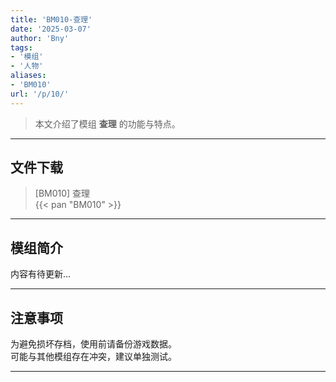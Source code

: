 ```yaml
---
title: 'BM010-查理'
date: '2025-03-07'
author: 'Bny'
tags:
- '模组'
- '人物'
aliases:
- 'BM010'
url: '/p/10/'
---
```


> 本文介绍了模组 **查理** 的功能与特点。

---

## 文件下载

> [BM010] 查理  
{{< pan "BM010" >}}  

---

## 模组简介

>  
内容有待更新...  

---

## 注意事项

>  
为避免损坏存档，使用前请备份游戏数据。  
可能与其他模组存在冲突，建议单独测试。  

---

